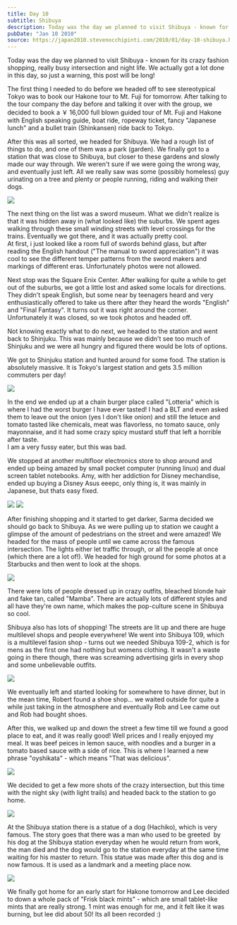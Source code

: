 ```yaml
---
title: Day 10
subtitle: Shibuya
description: Today was the day we planned to visit Shibuya - known for its crazy fashion shopping, really busy intersection and night life. We actually g...
pubDate: "Jan 10 2010"
source: https://japan2010.stevenocchipinti.com/2010/01/day-10-shibuya.html
---
```


Today was the day we planned to visit Shibuya - known for its crazy fashion shopping, really busy intersection and night life. We actually got a lot done in this day, so just a warning, this post will be long!

The first thing I needed to do before we headed off to see stereotypical Tokyo was to book our Hakone tour to Mt. Fuji for tomorrow. After talking to the tour company the day before and talking it over with the group, we decided to book a ￥ 16,000 full blown guided tour of Mt. Fuji and Hakone with English speaking guide, boat ride, ropeway ticket, fancy "Japanese lunch" and a bullet train (Shinkansen) ride back to Tokyo.

After this was all sorted, we headed for Shibuya. We had a rough list of things to do, and one of them was a park (garden). We finally got to a station that was close to Shibuya, but closer to these gardens and slowly made our way through. We weren't sure if we were going the wrong way, and eventually just left. All we really saw was some (possibly homeless) guy urinating on a tree and plenty or people running, riding and walking their dogs.

[![](https://4.bp.blogspot.com/_l2YQkMP1pOU/S0i-6K81q8I/AAAAAAAAAVw/haHFLSnYAuw/s320/DSC_0007.JPG)](https://4.bp.blogspot.com/_l2YQkMP1pOU/S0i-6K81q8I/AAAAAAAAAVw/haHFLSnYAuw/s1600-h/DSC_0007.JPG)

The next thing on the list was a sword museum. What we didn't realize is that it was hidden away in (what looked like) the suburbs. We spent ages walking through these small winding streets with level crossings for the trains. Eventually we got there, and it was actually pretty cool.  
At first, i just looked like a room full of swords behind glass, but after reading the English handout ("The manual to sword appreciation") it was cool to see the different temper patterns from the sword makers and markings of different eras. Unfortunately photos were not allowed.

Next stop was the Square Enix Center. After walking for quite a while to get out of the suburbs, we got a little lost and asked some locals for directions. They didn't speak English, but some near by teenagers heard and very enthusiastically offered to take us there after they heard the words "English" and "Final Fantasy". It turns out it was right around the corner. Unfortunately it was closed, so we took photos and headed off.

Not knowing exactly what to do next, we headed to the station and went back to Shinjuku. This was mainly because we didn't see too much of Shinjuku and we were all hungry and figured there would be lots of options.

We got to Shinjuku station and hunted around for some food. The station is absolutely massive. It is Tokyo's largest station and gets 3.5 million commuters per day!

[![](https://4.bp.blogspot.com/_l2YQkMP1pOU/S0i_ELcxgYI/AAAAAAAAAV4/llZzc1yur8M/s320/DSC_0015.JPG)](https://4.bp.blogspot.com/_l2YQkMP1pOU/S0i_ELcxgYI/AAAAAAAAAV4/llZzc1yur8M/s1600-h/DSC_0015.JPG)

In the end we ended up at a chain burger place called "Lotteria" which is where I had the worst burger I have ever tasted! I had a BLT and even asked them to leave out the onion (yes I don't like onion) and still the letuce and tomato tasted like chemicals, meat was flavorless, no tomato sauce, only mayonnaise, and it had some crazy spicy mustard stuff that left a horrible after taste.  
I am a very fussy eater, but this was bad.

We stopped at another multifloor electronics store to shop around and ended up being amazed by small pocket computer (running linux) and dual screen tablet notebooks. Amy, with her addiction for Disney mechandise, ended up buying a Disney Asus eeepc, only thing is, it was mainly in Japanese, but thats easy fixed.

[![](https://1.bp.blogspot.com/_l2YQkMP1pOU/S0i_LVdpBSI/AAAAAAAAAWA/hX3NBbSJUrU/s320/DSC_0020.JPG)](https://1.bp.blogspot.com/_l2YQkMP1pOU/S0i_LVdpBSI/AAAAAAAAAWA/hX3NBbSJUrU/s1600-h/DSC_0020.JPG)
[![](https://1.bp.blogspot.com/_l2YQkMP1pOU/S0i_PVOhXOI/AAAAAAAAAWI/rUEqPCBpwfA/s320/DSC_0021.JPG)](https://1.bp.blogspot.com/_l2YQkMP1pOU/S0i_PVOhXOI/AAAAAAAAAWI/rUEqPCBpwfA/s1600-h/DSC_0021.JPG)

After finishing shopping and it started to get darker, Sarma decided we should go back to Shibuya. As we were pulling up to station we caught a glimpse of the amount of pedestrians on the street and were amazed! We headed for the mass of people until we came across the famous intersection. The lights either let traffic through, or all the people at once (which there are a lot of!). We headed for high ground for some photos at a Starbucks and then went to look at the shops.

[![](https://4.bp.blogspot.com/_l2YQkMP1pOU/S0i_XbXwy5I/AAAAAAAAAWQ/vz5WF24BHlo/s320/DSC_0034.JPG)](https://4.bp.blogspot.com/_l2YQkMP1pOU/S0i_XbXwy5I/AAAAAAAAAWQ/vz5WF24BHlo/s1600-h/DSC_0034.JPG)

There were lots of people dressed up in crazy outfits, bleached blonde hair and fake tan, called "Mamba". There are actually lots of different styles and all have they're own name, which makes the pop-culture scene in Shibuya so cool.

Shibuya also has lots of shopping! The streets are lit up and there are huge multilevel shops and people everywhere! We went into Shibuya 109, which is a multilevel fasion shop - turns out we needed Shibuya 109-2, which is for mens as the first one had nothing but womens clothing. It wasn't a waste going in there though, there was screaming advertising girls in every shop and some unbelievable outfits.

[![](https://1.bp.blogspot.com/_l2YQkMP1pOU/S0jBCR5NjgI/AAAAAAAAAWY/ptFdakZXRHo/s320/DSC_0055.JPG)](https://1.bp.blogspot.com/_l2YQkMP1pOU/S0jBCR5NjgI/AAAAAAAAAWY/ptFdakZXRHo/s1600-h/DSC_0055.JPG)

We eventually left and started looking for somewhere to have dinner, but in the mean time, Robert found a shoe shop... we waited outside for quite a while just taking in the atmosphere and eventually Rob and Lee came out and Rob had bought shoes.

After this, we walked up and down the street a few time till we found a good place to eat, and it was really good! Well prices and I really enjoyed my meal. It was beef peices in lemon sauce, with noodles and a burger in a tomato based sauce with a side of rice. This is where I learned a new phrase "oyshikata" - which means "That was delicious".

[![](https://2.bp.blogspot.com/_l2YQkMP1pOU/S0jBNK5nIBI/AAAAAAAAAWg/gxfdNekQjlU/s320/P1070668.JPG)](https://2.bp.blogspot.com/_l2YQkMP1pOU/S0jBNK5nIBI/AAAAAAAAAWg/gxfdNekQjlU/s1600-h/P1070668.JPG)

We decided to get a few more shots of the crazy intersection, but this time with the night sky (with light trails) and headed back to the station to go home.

[![](https://3.bp.blogspot.com/_l2YQkMP1pOU/S0jBWH3gCII/AAAAAAAAAWo/e7TMJ7QiVm0/s320/DSC_0062.JPG)](https://3.bp.blogspot.com/_l2YQkMP1pOU/S0jBWH3gCII/AAAAAAAAAWo/e7TMJ7QiVm0/s1600-h/DSC_0062.JPG)

At the Shibuya station there is a statue of a dog (Hachiko), which is very famous. The story goes that there was a man who used to be greeted  by his dog at the Shibuya station everyday when he would return from work, the man died and the dog would go to the station everyday at the same time waiting for his master to return. This statue was made after this dog and is now famous. It is used as a landmark and a meeting place now.

[![](https://1.bp.blogspot.com/_l2YQkMP1pOU/S0jBfi5I8VI/AAAAAAAAAWw/h1ua9Aqxv74/s320/DSC_0064.JPG)](https://1.bp.blogspot.com/_l2YQkMP1pOU/S0jBfi5I8VI/AAAAAAAAAWw/h1ua9Aqxv74/s1600-h/DSC_0064.JPG)

We finally got home for an early start for Hakone tomorrow and Lee decided to down a whole pack of "Frisk black mints" - which are small tablet-like mints that are really strong. 1 mint was enough for me, and it felt like it was burning, but lee did about 50! Its all been recorded :)
